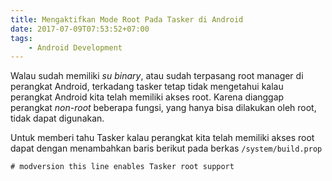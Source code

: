 ```yaml
---
title: Mengaktifkan Mode Root Pada Tasker di Android
date: 2017-07-09T07:53:52+07:00
tags:
    - Android Development
---
```


Walau sudah memiliki _su binary_, atau sudah terpasang root manager di perangkat
Android, terkadang tasker tetap tidak mengetahui kalau perangkat Android kita
telah memiliki akses root. Karena dianggap perangkat _non-root_ beberapa fungsi,
yang hanya bisa dilakukan oleh root, tidak dapat digunakan.

Untuk memberi tahu Tasker kalau perangkat kita telah memiliki akses root dapat
dengan menambahkan baris berikut pada berkas `/system/build.prop`

```
# modversion this line enables Tasker root support
```

<!--more-->
